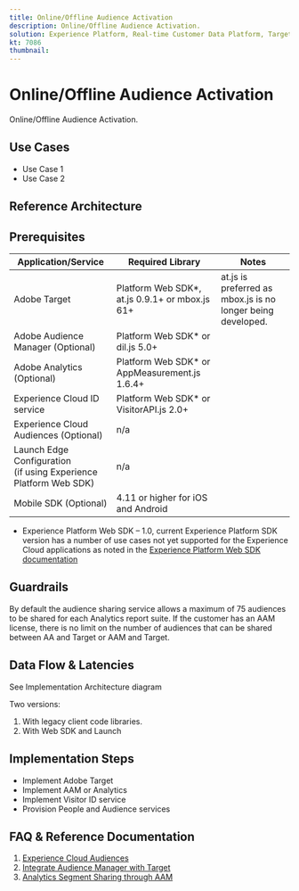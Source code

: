 ```yaml
---
title: Online/Offline Audience Activation
description: Online/Offline Audience Activation.
solution: Experience Platform, Real-time Customer Data Platform, Target, Audience Manager, Analytics, Experience Cloud Services, Data Collection
kt: 7086
thumbnail: 
---
```


# Online/Offline Audience Activation

Online/Offline Audience Activation.

## Use Cases

* Use Case 1
* Use Case 2

## Reference Architecture



## Prerequisites

| Application/Service | Required Library |  Notes | 
|---|---|---|
| Adobe Target | Platform Web SDK*, at.js 0.9.1+ or mbox.js 61+ | at.js is preferred as mbox.js is no longer being developed. |
| Adobe Audience Manager (Optional) | Platform Web SDK* or dil.js 5.0+ |  |
| Adobe Analytics (Optional) | Platform Web SDK* or AppMeasurement.js 1.6.4+ |  |
| Experience Cloud ID service | Platform Web SDK* or VisitorAPI.js 2.0+ |  |
| Experience Cloud Audiences (Optional) | n/a |  |
| Launch Edge Configuration <br> (if using Experience Platform Web SDK) | n/a |  |
| Mobile SDK (Optional) | 4.11 or higher for iOS and Android |  |

* Experience Platform Web SDK – 1.0, current Experience Platform SDK version has a number of use cases not yet supported for the Experience Cloud applications as noted in the [Experience Platform Web SDK documentation](https://experienceleague.adobe.com/docs/experience-platform/edge/home.html)
  
<!--
1. Provisioning
   1. Adobe Target
   1. Adobe Audience Manager (Optional)
   1. Adobe Analytics (Optional)
   1. Experience Cloud Shared Audiences (Optional)
   1. Launch Edge Configuration if using Experience Platform Web SDK

1. Visitor ID service must be implemented to have synced Experience Cloud IDs across applications. It is strongly recommended to leverage Experience Platform Launch to deploy the ID service to ensure the ID is set prior to any application calls.
1. For Analytics integration, all Analytics tracking must have been converted to Regional Data Collection. RDC.
1. Minimum code versions are as follows
   1. Experience Cloud ID service – VisitorAPI.js 2.0 or higher
   1. Analytics – AppMeasurement.js 1.6.4 or higher
   1. Audience Manager – dil.js 5.0 or higher
   1. Target – mbox.js 61, at.js .9.1. at.js is preferred as mbox.js is no longer being developed.
   1. Mobile SDK – 4.11 for iOS and Android
   1. Experience Platform Web SDK – 1.0, current Experience Platform SDK version has a number of use cases not yet supported for the Experience Cloud applications as noted in the [Experience Platform Web SDK documentation](https://experienceleague.adobe.com/docs/experience-platform/edge/home.html)
-->

## Guardrails

By default the audience sharing service allows a maximum of 75 audiences to be shared for each Analytics report suite. If the customer has an AAM license, there is no limit on the number of audiences that can be shared between AA and Target or AAM and Target.

## Data Flow & Latencies

See Implementation Architecture diagram

Two versions: 

1. With legacy client code libraries.
1. With Web SDK and Launch

## Implementation Steps

* Implement Adobe Target
* Implement AAM or Analytics
* Implement Visitor ID service
* Provision People and Audience services

## FAQ & Reference Documentation

1. [Experience Cloud Audiences](https://experienceleague.adobe.com/docs/core-services/interface/audiences/audience-library.html)
1. [Integrate Audience Manager with Target](https://experienceleague.adobe.com/docs/audience-manager/user-guide/implementation-integration-guides/integration-other-solutions/aam-target-integration.html)
1. [Analytics Segment Sharing through AAM](https://experienceleague.adobe.com/docs/analytics/components/segmentation/segmentation-workflow/seg-publish.html)















